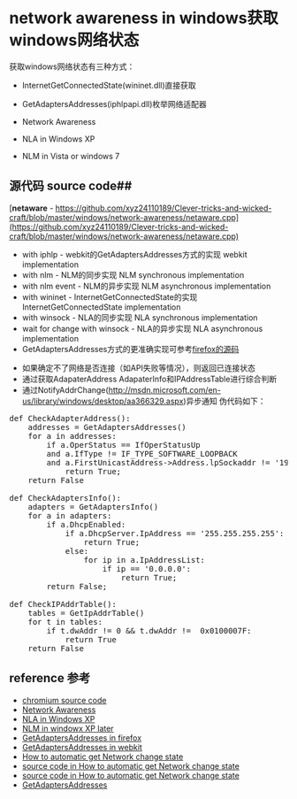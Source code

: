 network awareness in windows获取windows网络状态
===================================
获取windows网络状态有三种方式：


* InternetGetConnectedState(wininet.dll)直接获取


* GetAdaptersAddresses(iphlpapi.dll)枚举网络适配器


* Network Awareness

 + NLA in Windows XP

 + NLM in Vista or windows 7

## 源代码 source code##


[**netaware** - https://github.com/xyz24110189/Clever-tricks-and-wicked-craft/blob/master/windows/network-awareness/netaware.cpp](https://github.com/xyz24110189/Clever-tricks-and-wicked-craft/blob/master/windows/network-awareness/netaware.cpp)

* with iphlp - webkit的GetAdaptersAddresses方式的实现 webkit implementation
* with nlm  - NLM的同步实现 NLM synchronous implementation
* with nlm event  - NLM的异步实现 NLM asynchronous implementation
* with wininet - InternetGetConnectedState的实现 InternetGetConnectedState implementation
* with winsock - NLA的同步实现 NLA synchronous implementation
* wait for change with winsock - NLA的异步实现 NLA asynchronous implementation
* GetAdaptersAddresses方式的更准确实现可参考[firefox的源码](http://mxr.mozilla.org/mozilla1.9.2/source/netwerk/system/win32/nsNotifyAddrListener.cpp?raw=1)
 + 如果确定不了网络是否连接（如API失败等情况），则返回已连接状态
 + 通过获取AdapaterAddress AdapaterInfo和IPAddressTable进行综合判断
 + 通过NotifyAddrChange(http://msdn.microsoft.com/en-us/library/windows/desktop/aa366329.aspx)异步通知
伪代码如下：
<pre data-language="python">
def CheckAdapterAddress():
	addresses = GetAdaptersAddresses()
	for a in addresses:
		if a.OperStatus == IfOperStatusUp 
		and a.IfType != IF_TYPE_SOFTWARE_LOOPBACK
		and a.FirstUnicastAddress->Address.lpSockaddr != '192.168.0.1':
			return True;
	return False

def CheckAdaptersInfo():
	adapters = GetAdaptersInfo()
	for a in adapters:
		if a.DhcpEnabled:
			if a.DhcpServer.IpAddress == '255.255.255.255':
				return True;
			else:
				for ip in a.IpAddressList:
					if ip == '0.0.0.0':
						return True;
		return False;

def CheckIPAddrTable():
	tables = GetIpAddrTable()
	for t in tables:
		if t.dwAddr != 0 && t.dwAddr !=  0x0100007F:
			return True
	return False
</pre>
## reference 参考 ##
* [chromium source code](http://src.chromium.org/viewvc/chrome/trunk/src/net/base/network_change_notifier_win.cc?revision=264545)
* [Network Awareness](http://msdn.microsoft.com/en-us/library/ms697501.aspx)
* [NLA in Windows XP](http://msdn.microsoft.com/en-us/library/ms700657.aspx)
* [NLM in windowx XP later](http://msdn.microsoft.com/en-us/library/ee264321.aspx)
* [GetAdaptersAddresses in firefox](http://mxr.mozilla.org/mozilla1.9.2/source/netwerk/system/win32/nsNotifyAddrListener.cpp)
* [GetAdaptersAddresses in webkit](http://trac.webkit.org/browser/trunk/Source/WebCore/platform/network/win/NetworkStateNotifierWin.cpp?order=name)
* [How to automatic get Network change state](http://litao.me/post/2012-04-23-How-to-Get-Network-Change-automation.html)
* [source code in How to automatic get Network change state](https://gist.github.com/eahydra/3747803)
* [source code in How to automatic get Network change state](https://gist.github.com/eahydra/3747800)
* [GetAdaptersAddresses](http://msdn.microsoft.com/en-us/library/windows/desktop/aa365915.aspx)


